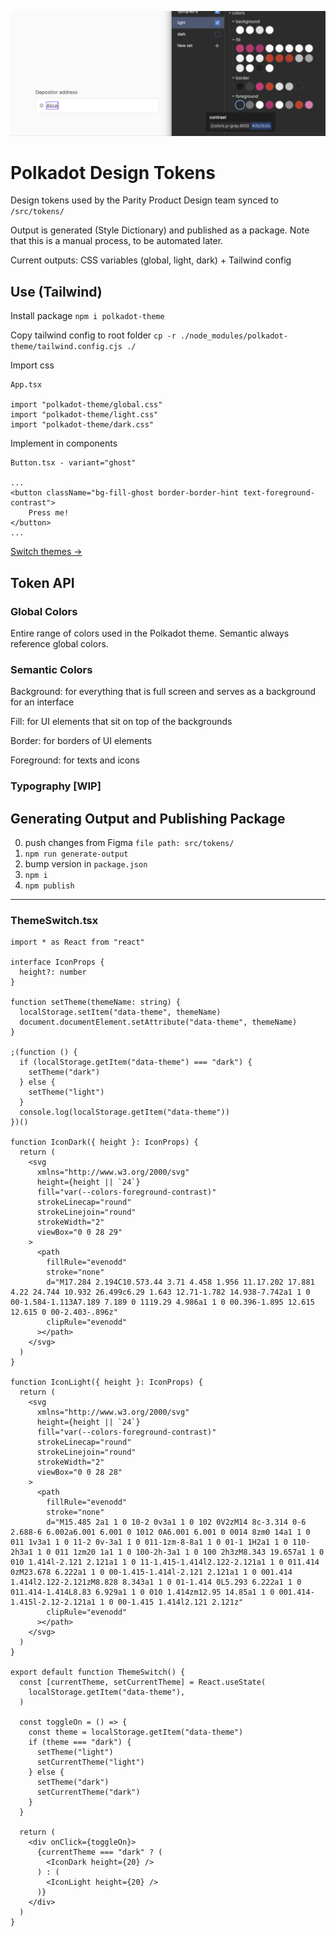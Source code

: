 ![Tokens in Figma](image-1.png)

# Polkadot Design Tokens

Design tokens used by the Parity Product Design team synced to `/src/tokens/`

Output is generated (Style Dictionary) and published as a package. Note that this is a manual process, to be automated later.

Current outputs: CSS variables (global, light, dark) + Tailwind config

## Use (Tailwind)

Install package
`npm i polkadot-theme`

Copy tailwind config to root folder
`cp -r ./node_modules/polkadot-theme/tailwind.config.cjs ./`

Import css

```
App.tsx

import "polkadot-theme/global.css"
import "polkadot-theme/light.css"
import "polkadot-theme/dark.css"
```

Implement in components

```
Button.tsx - variant="ghost"

...
<button className="bg-fill-ghost border-border-hint text-foreground-contrast">
    Press me!
</button>
...
```

[Switch themes ->](https://github.com/dnlklmn/polkadot-theme#themeswitchtsx)

## Token API

### Global Colors

Entire range of colors used in the Polkadot theme.
Semantic always reference global colors.

### Semantic Colors

Background: for everything that is full screen and serves as a background for an interface

Fill: for UI elements that sit on top of the backgrounds

Border: for borders of UI elements

Foreground: for texts and icons

### Typography [WIP]

## Generating Output and Publishing Package

0. push changes from Figma `file path: src/tokens/`
1. `npm run generate-output`
2. bump version in `package.json`
3. `npm i`
4. `npm publish`

---

### ThemeSwitch.tsx

```
import * as React from "react"

interface IconProps {
  height?: number
}

function setTheme(themeName: string) {
  localStorage.setItem("data-theme", themeName)
  document.documentElement.setAttribute("data-theme", themeName)
}

;(function () {
  if (localStorage.getItem("data-theme") === "dark") {
    setTheme("dark")
  } else {
    setTheme("light")
  }
  console.log(localStorage.getItem("data-theme"))
})()

function IconDark({ height }: IconProps) {
  return (
    <svg
      xmlns="http://www.w3.org/2000/svg"
      height={height || `24`}
      fill="var(--colors-foreground-contrast)"
      strokeLinecap="round"
      strokeLinejoin="round"
      strokeWidth="2"
      viewBox="0 0 28 29"
    >
      <path
        fillRule="evenodd"
        stroke="none"
        d="M17.284 2.194C10.573.44 3.71 4.458 1.956 11.17.202 17.881 4.22 24.744 10.932 26.499c6.29 1.643 12.71-1.782 14.938-7.742a1 1 0 00-1.584-1.113A7.189 7.189 0 1119.29 4.986a1 1 0 00.396-1.895 12.615 12.615 0 00-2.403-.896z"
        clipRule="evenodd"
      ></path>
    </svg>
  )
}

function IconLight({ height }: IconProps) {
  return (
    <svg
      xmlns="http://www.w3.org/2000/svg"
      height={height || `24`}
      fill="var(--colors-foreground-contrast)"
      strokeLinecap="round"
      strokeLinejoin="round"
      strokeWidth="2"
      viewBox="0 0 28 28"
    >
      <path
        fillRule="evenodd"
        stroke="none"
        d="M15.485 2a1 1 0 10-2 0v3a1 1 0 102 0V2zM14 8c-3.314 0-6 2.688-6 6.002a6.001 6.001 0 1012 0A6.001 6.001 0 0014 8zm0 14a1 1 0 011 1v3a1 1 0 11-2 0v-3a1 1 0 011-1zm-8-8a1 1 0 01-1 1H2a1 1 0 110-2h3a1 1 0 011 1zm20 1a1 1 0 100-2h-3a1 1 0 100 2h3zM8.343 19.657a1 1 0 010 1.414l-2.121 2.121a1 1 0 11-1.415-1.414l2.122-2.121a1 1 0 011.414 0zM23.678 6.222a1 1 0 00-1.415-1.414l-2.121 2.121a1 1 0 001.414 1.414l2.122-2.121zM8.828 8.343a1 1 0 01-1.414 0L5.293 6.222a1 1 0 011.414-1.414L8.83 6.929a1 1 0 010 1.414zm12.95 14.85a1 1 0 001.414-1.415l-2.12-2.121a1 1 0 00-1.415 1.414l2.121 2.121z"
        clipRule="evenodd"
      ></path>
    </svg>
  )
}

export default function ThemeSwitch() {
  const [currentTheme, setCurrentTheme] = React.useState(
    localStorage.getItem("data-theme"),
  )

  const toggleOn = () => {
    const theme = localStorage.getItem("data-theme")
    if (theme === "dark") {
      setTheme("light")
      setCurrentTheme("light")
    } else {
      setTheme("dark")
      setCurrentTheme("dark")
    }
  }

  return (
    <div onClick={toggleOn}>
      {currentTheme === "dark" ? (
        <IconDark height={20} />
      ) : (
        <IconLight height={20} />
      )}
    </div>
  )
}

```
